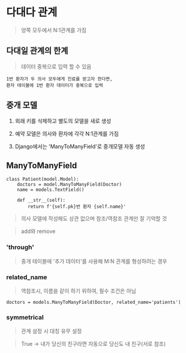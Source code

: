 # 다대다 관계

> 양쪽 모두에서 N:1관계를 가짐

## 다대일 관계의 한계

> 데이터 중복으로 입력 할 수 있음

```
1번 환자가 두 의사 모두에게 진료를 받고자 한다면,
환자 테이블에 1번 환자 데이터가 중복으로 입력
```

## 중개 모델

1. 외래 키를 삭제하고 별도의 모델을 새로 생성

2. 예약 모델은 의사와 환자에 각각 N:1관계를 가짐

3. Django에서는 'ManyToManyField'로 중개모델 자동 생성

## ManyToManyField

```
class Patient(model.Model):
    doctors = model.ManyToManyField(Doctor)
    name = models.TextField()

    def __str__(self):
        return f'{self.pk}번 환자 {self.name}'

```

> 의사 모델에 작성해도 상관 없으며 참조/역참조 관계만 잘 기억할 것

> add와 remove

### 'through'

> 중개 테이블에 '추가 데이터'를 사용해 M:N 관계를 형성하려는 경우

### related_name

> 역참조시, 이름을 같이 하기 위하여, 필수 조건은 아님

``doctors = models.ManyToManyField(Doctor, related_name='patients')``

### symmetrical

> 관계 설정 시 대칭 유무 설정

> True -> 내가 당신의  친구라면 자동으로 당신도 내 친구(서로 참조)

